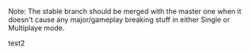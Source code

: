 Note: The stable branch should be merged with the master one when it doesn't
cause any major/gameplay breaking stuff in either Single or Multiplaye mode. 

test2
